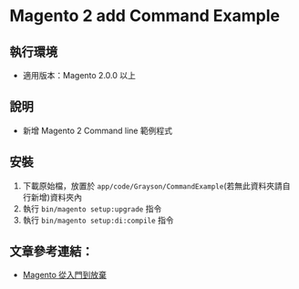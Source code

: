#  Magento 2 add Command Example


## 執行環境
* 適用版本：Magento 2.0.0 以上


## 說明
* 新增 Magento 2 Command line 範例程式


## 安裝

1. 下載原始檔，放置於 `app/code/Grayson/CommandExample`(若無此資料夾請自行新增)資料夾內
2. 執行 `bin/magento setup:upgrade` 指令
3. 執行 `bin/magento setup:di:compile` 指令


## 文章參考連結：
* [Magento 從入門到放棄](http://blog.magento.im/2018/02/19/248/)